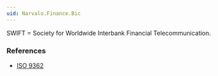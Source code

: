 ```yaml
---
uid: Narvalo.Finance.Bic
---
```


SWIFT = Society for Worldwide Interbank Financial Telecommunication.

### References
- [ISO 9362](https://www.iso9362.org/)